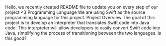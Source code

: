 Hello, we recently created README file to update you on every step of our project <3
Programming Language
We are using Swift as the source programming language for this project.
Project Overview
The goal of this project is to develop an interpreter that translates Swift code into Java code. This interpreter will allow developers to easily convert Swift code into Java, simplifying the process of transitioning between the two languages. is this good?

